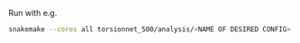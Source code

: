Run with e.g.

```bash
snakemake --cores all torsionnet_500/analysis/<NAME OF DESIRED CONFIG>.txt
```